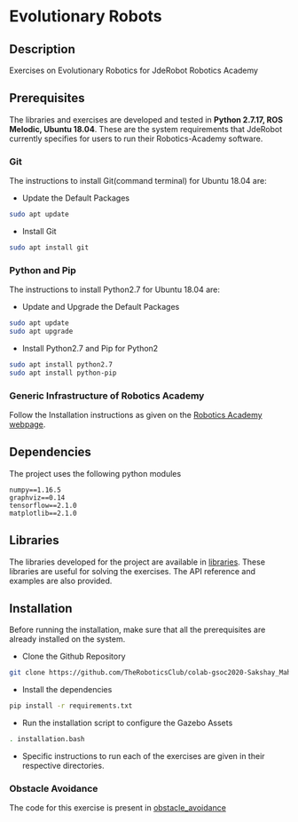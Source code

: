 # Evolutionary Robots

## Description
Exercises on Evolutionary Robotics for JdeRobot Robotics Academy

## Prerequisites
The libraries and exercises are developed and tested in **Python 2.7.17, ROS Melodic, Ubuntu 18.04**. These are the system requirements that JdeRobot currently specifies for users to run their Robotics-Academy software.

### Git
The instructions to install Git(command terminal) for Ubuntu 18.04 are:

- Update the Default Packages

```bash
sudo apt update
```

- Install Git

```bash
sudo apt install git
```

### Python and Pip
The instructions to install Python2.7 for Ubuntu 18.04 are:

- Update and Upgrade the Default Packages

```bash
sudo apt update
sudo apt upgrade
```

- Install Python2.7 and Pip for Python2

```bash
sudo apt install python2.7
sudo apt install python-pip
```

### Generic Infrastructure of Robotics Academy
Follow the Installation instructions as given on the [Robotics Academy webpage](http://jderobot.github.io/RoboticsAcademy/installation/#generic-infrastructure).

## Dependencies
The project uses the following python modules

```
numpy==1.16.5
graphviz==0.14
tensorflow==2.1.0
matplotlib==2.1.0
```

## Libraries
The libraries developed for the project are available in [libraries](./libraries). These libraries are useful for solving the exercises. The API reference and examples are also provided.

## Installation
Before running the installation, make sure that all the prerequisites are already installed on the system.

- Clone the Github Repository

```bash
git clone https://github.com/TheRoboticsClub/colab-gsoc2020-Sakshay_Mahna
```

- Install the dependencies

```bash
pip install -r requirements.txt
```

- Run the installation script to configure the Gazebo Assets

```bash
. installation.bash
```

- Specific instructions to run each of the exercises are given in their respective directories.

### Obstacle Avoidance
The code for this exercise is present in [obstacle_avoidance](./obstacle_avoidance)




